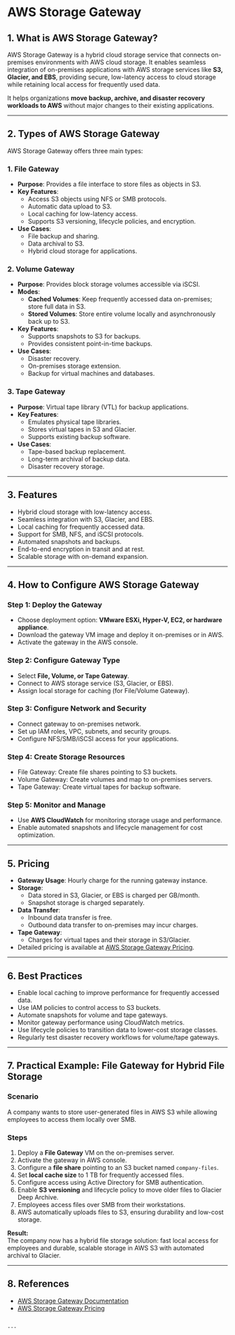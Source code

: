 # AWS Storage Gateway

## 1. What is AWS Storage Gateway?

AWS Storage Gateway is a hybrid cloud storage service that connects on-premises environments with AWS cloud storage. It enables seamless integration of on-premises applications with AWS storage services like **S3, Glacier, and EBS**, providing secure, low-latency access to cloud storage while retaining local access for frequently used data.

It helps organizations **move backup, archive, and disaster recovery workloads to AWS** without major changes to their existing applications.

---

## 2. Types of AWS Storage Gateway

AWS Storage Gateway offers three main types:

### 1. **File Gateway**
- **Purpose**: Provides a file interface to store files as objects in S3.
- **Key Features**:
  - Access S3 objects using NFS or SMB protocols.
  - Automatic data upload to S3.
  - Local caching for low-latency access.
  - Supports S3 versioning, lifecycle policies, and encryption.
- **Use Cases**:
  - File backup and sharing.
  - Data archival to S3.
  - Hybrid cloud storage for applications.

### 2. **Volume Gateway**
- **Purpose**: Provides block storage volumes accessible via iSCSI.
- **Modes**:
  - **Cached Volumes**: Keep frequently accessed data on-premises; store full data in S3.
  - **Stored Volumes**: Store entire volume locally and asynchronously back up to S3.
- **Key Features**:
  - Supports snapshots to S3 for backups.
  - Provides consistent point-in-time backups.
- **Use Cases**:
  - Disaster recovery.
  - On-premises storage extension.
  - Backup for virtual machines and databases.

### 3. **Tape Gateway**
- **Purpose**: Virtual tape library (VTL) for backup applications.
- **Key Features**:
  - Emulates physical tape libraries.
  - Stores virtual tapes in S3 and Glacier.
  - Supports existing backup software.
- **Use Cases**:
  - Tape-based backup replacement.
  - Long-term archival of backup data.
  - Disaster recovery storage.

---

## 3. Features

- Hybrid cloud storage with low-latency access.
- Seamless integration with S3, Glacier, and EBS.
- Local caching for frequently accessed data.
- Support for SMB, NFS, and iSCSI protocols.
- Automated snapshots and backups.
- End-to-end encryption in transit and at rest.
- Scalable storage with on-demand expansion.

---

## 4. How to Configure AWS Storage Gateway

### Step 1: Deploy the Gateway
- Choose deployment option: **VMware ESXi, Hyper-V, EC2, or hardware appliance**.
- Download the gateway VM image and deploy it on-premises or in AWS.
- Activate the gateway in the AWS console.

### Step 2: Configure Gateway Type
- Select **File, Volume, or Tape Gateway**.
- Connect to AWS storage service (S3, Glacier, or EBS).
- Assign local storage for caching (for File/Volume Gateway).

### Step 3: Configure Network and Security
- Connect gateway to on-premises network.
- Set up IAM roles, VPC, subnets, and security groups.
- Configure NFS/SMB/iSCSI access for your applications.

### Step 4: Create Storage Resources
- File Gateway: Create file shares pointing to S3 buckets.
- Volume Gateway: Create volumes and map to on-premises servers.
- Tape Gateway: Create virtual tapes for backup software.

### Step 5: Monitor and Manage
- Use **AWS CloudWatch** for monitoring storage usage and performance.
- Enable automated snapshots and lifecycle management for cost optimization.

---

## 5. Pricing

- **Gateway Usage**: Hourly charge for the running gateway instance.
- **Storage**:
  - Data stored in S3, Glacier, or EBS is charged per GB/month.
  - Snapshot storage is charged separately.
- **Data Transfer**:
  - Inbound data transfer is free.
  - Outbound data transfer to on-premises may incur charges.
- **Tape Gateway**:
  - Charges for virtual tapes and their storage in S3/Glacier.
- Detailed pricing is available at [AWS Storage Gateway Pricing](https://aws.amazon.com/storagegateway/pricing/).

---

## 6. Best Practices

- Enable local caching to improve performance for frequently accessed data.
- Use IAM policies to control access to S3 buckets.
- Automate snapshots for volume and tape gateways.
- Monitor gateway performance using CloudWatch metrics.
- Use lifecycle policies to transition data to lower-cost storage classes.
- Regularly test disaster recovery workflows for volume/tape gateways.

---

## 7. Practical Example: File Gateway for Hybrid File Storage

### Scenario
A company wants to store user-generated files in AWS S3 while allowing employees to access them locally over SMB.

### Steps
1. Deploy a **File Gateway** VM on the on-premises server.
2. Activate the gateway in AWS console.
3. Configure a **file share** pointing to an S3 bucket named `company-files`.
4. Set **local cache size** to 1 TB for frequently accessed files.
5. Configure access using Active Directory for SMB authentication.
6. Enable **S3 versioning** and lifecycle policy to move older files to Glacier Deep Archive.
7. Employees access files over SMB from their workstations.
8. AWS automatically uploads files to S3, ensuring durability and low-cost storage.

**Result:**  
The company now has a hybrid file storage solution: fast local access for employees and durable, scalable storage in AWS S3 with automated archival to Glacier.

---

## 8. References
- [AWS Storage Gateway Documentation](https://docs.aws.amazon.com/storagegateway/latest/userguide/WhatIsStorageGateway.html)
- [AWS Storage Gateway Pricing](https://aws.amazon.com/storagegateway/pricing/)
```

---

